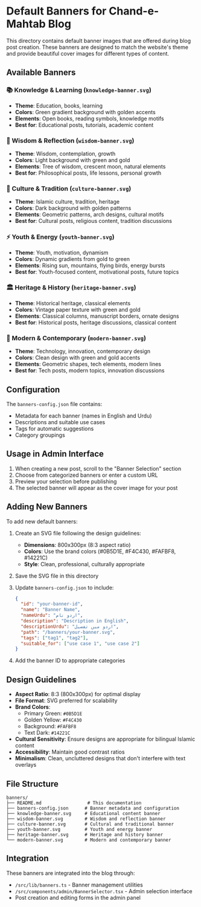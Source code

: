 # Default Banners for Chand-e-Mahtab Blog

This directory contains default banner images that are offered during blog post creation. These banners are designed to match the website's theme and provide beautiful cover images for different types of content.

## Available Banners

### 📚 Knowledge & Learning (`knowledge-banner.svg`)
- **Theme**: Education, books, learning
- **Colors**: Green gradient background with golden accents
- **Elements**: Open books, reading symbols, knowledge motifs
- **Best for**: Educational posts, tutorials, academic content

### 🌿 Wisdom & Reflection (`wisdom-banner.svg`)
- **Theme**: Wisdom, contemplation, growth
- **Colors**: Light background with green and gold
- **Elements**: Tree of wisdom, crescent moon, natural elements
- **Best for**: Philosophical posts, life lessons, personal growth

### 🕌 Culture & Tradition (`culture-banner.svg`)
- **Theme**: Islamic culture, tradition, heritage
- **Colors**: Dark background with golden patterns
- **Elements**: Geometric patterns, arch designs, cultural motifs
- **Best for**: Cultural posts, religious content, tradition discussions

### ⚡ Youth & Energy (`youth-banner.svg`)
- **Theme**: Youth, motivation, dynamism
- **Colors**: Dynamic gradients from gold to green
- **Elements**: Rising sun, mountains, flying birds, energy bursts
- **Best for**: Youth-focused content, motivational posts, future topics

### 🏛️ Heritage & History (`heritage-banner.svg`)
- **Theme**: Historical heritage, classical elements
- **Colors**: Vintage paper texture with green and gold
- **Elements**: Classical columns, manuscript borders, ornate designs
- **Best for**: Historical posts, heritage discussions, classical content

### 🔧 Modern & Contemporary (`modern-banner.svg`)
- **Theme**: Technology, innovation, contemporary design
- **Colors**: Clean design with green and gold accents
- **Elements**: Geometric shapes, tech elements, modern lines
- **Best for**: Tech posts, modern topics, innovation discussions

## Configuration

The `banners-config.json` file contains:
- Metadata for each banner (names in English and Urdu)
- Descriptions and suitable use cases
- Tags for automatic suggestions
- Category groupings

## Usage in Admin Interface

1. When creating a new post, scroll to the "Banner Selection" section
2. Choose from categorized banners or enter a custom URL
3. Preview your selection before publishing
4. The selected banner will appear as the cover image for your post

## Adding New Banners

To add new default banners:

1. Create an SVG file following the design guidelines:
   - **Dimensions**: 800x300px (8:3 aspect ratio)
   - **Colors**: Use the brand colors (#0B5D1E, #F4C430, #FAFBF8, #14221C)
   - **Style**: Clean, professional, culturally appropriate

2. Save the SVG file in this directory

3. Update `banners-config.json` to include:
   ```json
   {
     "id": "your-banner-id",
     "name": "Banner Name",
     "nameUrdu": "اردو نام",
     "description": "Description in English",
     "descriptionUrdu": "اردو میں تفصیل",
     "path": "/banners/your-banner.svg",
     "tags": ["tag1", "tag2"],
     "suitable_for": ["use case 1", "use case 2"]
   }
   ```

4. Add the banner ID to appropriate categories

## Design Guidelines

- **Aspect Ratio**: 8:3 (800x300px) for optimal display
- **File Format**: SVG preferred for scalability
- **Brand Colors**: 
  - Primary Green: `#0B5D1E`
  - Golden Yellow: `#F4C430`
  - Background: `#FAFBF8`
  - Text Dark: `#14221C`
- **Cultural Sensitivity**: Ensure designs are appropriate for bilingual Islamic content
- **Accessibility**: Maintain good contrast ratios
- **Minimalism**: Clean, uncluttered designs that don't interfere with text overlays

## File Structure

```
banners/
├── README.md                 # This documentation
├── banners-config.json      # Banner metadata and configuration
├── knowledge-banner.svg     # Educational content banner
├── wisdom-banner.svg        # Wisdom and reflection banner
├── culture-banner.svg       # Cultural and traditional banner
├── youth-banner.svg         # Youth and energy banner
├── heritage-banner.svg      # Heritage and history banner
└── modern-banner.svg        # Modern and contemporary banner
```

## Integration

These banners are integrated into the blog through:
- `/src/lib/banners.ts` - Banner management utilities
- `/src/components/admin/BannerSelector.tsx` - Admin selection interface
- Post creation and editing forms in the admin panel
